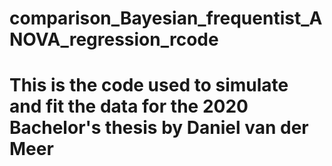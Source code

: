 # comparison_Bayesian_frequentist_ANOVA_regression_rcode
# This is the code used to simulate and fit the data for the 2020 Bachelor's thesis by Daniel van der Meer
